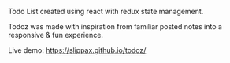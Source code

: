 Todo List created using react with redux state management.

Todoz was made with inspiration from familiar posted notes into a responsive & fun experience.

Live demo: https://slippax.github.io/todoz/
